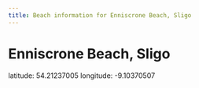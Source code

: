 ```yaml
---
title: Beach information for Enniscrone Beach, Sligo
---
```

# Enniscrone Beach, Sligo 

<div class="location-info">latitude: 54.21237005 longitude: -9.10370507</div>
<div id="met-eireann-warnings" onload="get_met_eireann_warnings(EI25)"></div>
<div></div>